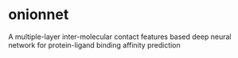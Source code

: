# onionnet
A multiple-layer inter-molecular contact features based deep neural network for protein-ligand binding affinity prediction
